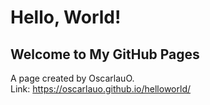 # Hello, World!
## Welcome to My GitHub Pages

A page created by OscarlauO. <br>
Link: https://oscarlauo.github.io/helloworld/
